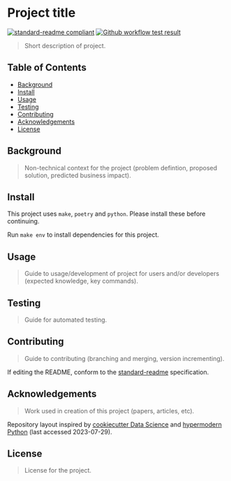 # Project title

[![standard-readme compliant](https://img.shields.io/badge/readme%20style-standard-brightgreen.svg?style=flat-square)](https://github.com/RichardLitt/standard-readme)
[![Github workflow test result](https://github.com/mwtmurphy/project-boilerplate/actions/workflows/test_build.yml/badge.svg)](https://github.com/mwtmurphy/project-boilerplate/actions/workflows/test_build.yml)

> Short description of project.

## Table of Contents

- [Background](#background)
- [Install](#install)
- [Usage](#usage)
- [Testing](#testing)
- [Contributing](#contributing)
- [Acknowledgements](#acknowledgements)
- [License](#license)

## Background

> Non-technical context for the project (problem defintion, proposed solution, predicted business impact).

## Install

This project uses `make`, `poetry` and `python`. Please install these before continuing.

Run `make env` to install dependencies for this project.

## Usage

> Guide to usage/development of project for users and/or developers (expected knowledge, key commands).

## Testing

> Guide for automated testing.

## Contributing

> Guide to contributing (branching and merging, version incrementing).

If editing the README, conform to the [standard-readme](https://github.com/RichardLitt/standard-readme) specification.

## Acknowledgements

> Work used in creation of this project (papers, articles, etc).

Repository layout inspired by [cookiecutter Data Science](https://drivendata.github.io/cookiecutter-data-science/) and [hypermodern Python](https://medium.com/@cjolowicz/hypermodern-python-d44485d9d769) (last accessed 2023-07-29).

## License

> License for the project.